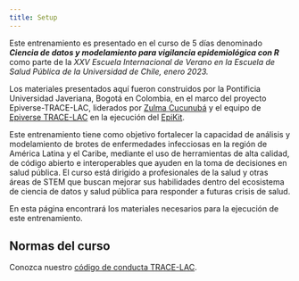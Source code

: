 ```yaml
---
title: Setup
---
```


Este entrenamiento es presentado en el curso de 5 días denominado ***Ciencia de datos y modelamiento para vigilancia epidemiológica con R*** como parte de la *XXV Escuela Internacional de Verano en la Escuela de Salud Pública de la Universidad de Chile, enero 2023.*

Los materiales presentados aquí fueron construidos por la Pontificia Universidad Javeriana, Bogotá en Colombia, en el marco del proyecto Epiverse-TRACE-LAC, liderados por [Zulma Cucunubá](https://github.com/zmcucunuba) y el equipo de [Epiverse TRACE-LAC](https://epiverse-trace.github.io/) en la ejecución del [EpiKit](https://github.com/epiverse-trace/epi-training-kit).

Este entrenamiento tiene como objetivo fortalecer la capacidad de análisis y modelamiento de brotes de enfermedades infecciosas en la región de América Latina y el Caribe, mediante el uso de herramientas de alta calidad, de código abierto e interoperables que ayuden en la toma de decisiones en salud pública. El curso está dirigido a profesionales de la salud y otras áreas de STEM que buscan mejorar sus habilidades dentro del ecosistema de ciencia de datos y salud pública para responder a futuras crisis de salud.

En esta página encontrará los materiales necesarios para la ejecución de este entrenamiento.

## Normas del curso

Conozca nuestro [código de conducta TRACE-LAC](https://drive.google.com/file/d/1z9EecMJR0CIyrUI6hzUugS4i9aAgSD-5/view?usp=sharing).
